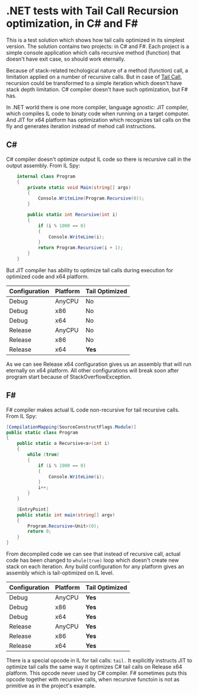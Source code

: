 # .NET tests with Tail Call Recursion optimization, in C# and F# #

This is a test solution which shows how tail calls optimized in its simplest version. The solution contains two projects: in C# and F#. Each project is a simple console application which calls recursive method (function) that doesn't have exit case, so should work eternally. 

Because of stack-related techological nature of a method (function) call, a limitation applied on a number of recursive calls. But in case of [Tail Call](https://en.wikipedia.org/wiki/Tail_call), recursion could be transformed to a simple iteration which doesn't have stack depth limitation. C# compiler doesn't have such optimization, but F# has. 

In .NET world there is one more compiler, language agnostic: JIT compiler, which compiles IL code to binaty code when running on a target computer. And JIT for x64 platform has optimization which recognizes tail calls on the fly and generates iteration instead of mehod call instructions.

## C# ##

C# compiler doesn't optimize output IL code so there is recursive call in the output assembly. From IL Spy:

```CS
	internal class Program
	{
		private static void Main(string[] args)
		{
			Console.WriteLine(Program.Recursive(0));
		}

		public static int Recursive(int i)
		{
			if (i % 1000 == 0)
			{
				Console.WriteLine(i);
			}
			return Program.Recursive(i + 1);
		}
	}
```

But JIT compiler has ability to optimize tail calls during execution for optimized code and x64 platform. 

|Configuration|Platform|Tail Optimized|
|-------------|--------|--------------|
|Debug        |AnyCPU  |No            |
|Debug        |x86     |No            |
|Debug        |x64     |No            |
|Release      |AnyCPU  |No            |
|Release      |x86     |No            |
|Release      |x64     |**Yes**       |

As we can see Release x64 configuration gives us an assembly that will run eternally on x64 platform. All other configurations will break soon after program start because of StackOverflowException. 

## F# ##

F# compiler makes actual IL code non-recursive for tail recursive calls. From IL Spy:

```CS
[CompilationMapping(SourceConstructFlags.Module)]
public static class Program
{
	public static a Recursive<a>(int i)
	{
		while (true)
		{
			if (i % 1000 == 0)
			{
				Console.WriteLine(i);
			}
			i++;
		}
	}

	[EntryPoint]
	public static int main(string[] argv)
	{
		Program.Recursive<Unit>(0);
		return 0;
	}
}
```

From decompiled code we can see that instead of recursive call, actual code has been changed to ```whule(true)``` loop which doesn't create new stack on each iteration.
Any build configuration for any platform gives an assembly which is tail-optimized on IL level.

|Configuration|Platform|Tail Optimized|
|-------------|--------|--------------|
|Debug        |AnyCPU  |**Yes**       |
|Debug        |x86     |**Yes**       |
|Debug        |x64     |**Yes**       |
|Release      |AnyCPU  |**Yes**       |
|Release      |x86     |**Yes**       |
|Release      |x64     |**Yes**       |


There is a special opcode in IL for tail calls: ```tail.``` It explicitly instructs JIT to optimize tail calls the same way it optimizes C# tail calls on Release x64 platform. This opcode never used by C# compiler. F# sometimes puts this opcode together with recursive calls, when recursive functoin is not as primitive as in the project's example.

